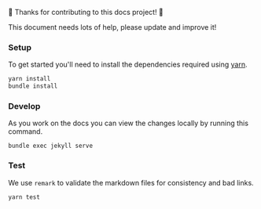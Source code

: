 :tada: Thanks for contributing to this docs project! :tada:

This document needs lots of help, please update and improve it!

### Setup

To get started you'll need to install the dependencies required using [yarn](https://yarnpkg.com/).

```bash
yarn install
bundle install
```

### Develop

As you work on the docs you can view the changes locally by running this command.

```
bundle exec jekyll serve
```

### Test

We use `remark` to validate the markdown files for consistency and bad links.

```bash
yarn test
```
